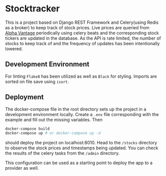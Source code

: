 # Stocktracker

This is a project based on Django REST Framework and Celery(using Redis as a broker) to keep track of stock prices. Live prices are queried from [Alpha Vantage](https://www.alphavantage.co) periodically using celery beats and the corresponding stock tickers are updated in the database. As the API is rate limited, the number of stocks to keep track of and the frequency of updates has been intentionally lowered. 

## Development Environment
For linting `Flake8` has been utilized as well as `Black` for styling. Imports are sorted on file save using `isort`.

## Deployment
The docker-compose file in the root directory sets up the project in a development environment locally. Create a `.env` file corresponding with the example and fill out the missing variables. Then

```bash
docker-compose build
docker-compose up # or docker-compose up -d
```
should deploy the project on localhost:8010. Head to the `/stocks` directory to observe the stock prices and timestamps being updated. You can check the results of the celery tasks from the `/admin` directory.


This configuration can be used as a starting point to deploy the app to a provider as well.
